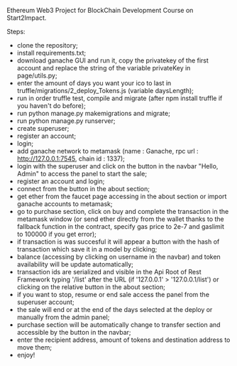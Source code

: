 Ethereum Web3 Project for BlockChain Development Course on Start2Impact.

Steps:

- clone the repository;
- install requirements.txt;
- download ganache GUI and run it, copy the privatekey of the first account and replace the string of the variable privateKey in page/utils.py; 
- enter the amount of days you want your ico to last in truffle/migrations/2_deploy_Tokens.js (variable daysLength);
- run in order truffle test, compile and migrate (after npm install truffle if you haven't do before);
- run python manage.py makemigrations and migrate;
- run python manage.py runserver;
- create superuser;
- register an account;
- login;
- add ganache network to metamask (name : Ganache, rpc url : http://127.0.0.1:7545, chain id : 1337);
- login with the superuser and click on the button in the navbar "Hello, Admin" to access the panel to start the sale;
- register an account and login;
- connect from the button in the about section;
- get ether from the faucet page accessing in the about section or import ganache accounts to metamask;
- go to purchase section, click on buy and complete the transaction in the metamask window (or send ether directly from the wallet thanks to the fallback function in the contract, specify gas price to 2e-7 and gaslimit to 100000 if you get error);
- if transaction is was succesful it will appear a button with the hash of transaction which save it in a model by clicking;
- balance (accessing by clicking on username in the navbar) and token availability will be update automatically;
- transaction ids are serialized and visible in the Api Root of Rest Framework typing '/list' after the URL (if '127.0.0.1' > '127.0.0.1/list') or clicking on the relative button in the about section;
- if you want to stop, resume or end sale access the panel from the superuser account;
- the sale will end or at the end of the days selected at the deploy or manually from the admin panel;
- purchase section will be automatically change to transfer section and accessible by the button in the navbar;
- enter the recipient address, amount of tokens and destination address to move them;
- enjoy!
